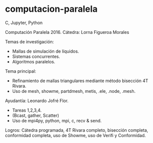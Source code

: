 # computacion-paralela

C, Jupyter, Python

Computación Paralela 2016. Cátedra: Lorna Figueroa Morales 

Temas de investigación: 
* Mallas de simulación de líquidos.
* Sistemas concurrentes.
* Algoritmos paralelos.

Tema principal:
* Refinamiento de mallas triangulares mediante método bisección 4T Rivara.
* Uso de mesh, showme, partdmesh, metis, .ele, .node, .mesh.

Ayudantía: Leonardo Jofré Flor.
* Tareas 1,2,3,4.
* (Bcast, gather, Scatter)
* Uso de mpi4py, python, mpi, c, recv & send.

Logros: Cátedra programada, 4T Rivara completo, bisección completa, conformidad completa, uso de Showme, uso de Verifi y Conformidad.
